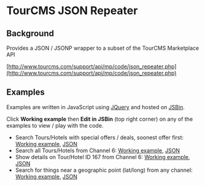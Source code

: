 # TourCMS JSON Repeater

## Background

Provides a JSON / JSONP wrapper to a subset of the TourCMS Marketplace API

[http://www.tourcms.com/support/api/mp/code/json_repeater.php](http://www.tourcms.com/support/api/mp/code/json_repeater.php) 

## Examples

Examples are written in JavaScript using [JQuery](http://jquery.com/) and hosted on [JSBin](http://jsbin.com/).

Click **Working example** then **Edit in JSBin** (top right corner) on any of the examples to view / play with the code.

* Search Tours/Hotels with special offers / deals, soonest offer first: [Working example](http://jsbin.com/ezovey/4/), [JSON](http://www.tourcms.com/scratch/api/json/p/tours/search.json?has_offer=1&order=offer_soonest&return=text)
* Search all Tours/Hotels from Channel 6: [Working example](http://jsbin.com/ipehew/3/), [JSON](http://www.tourcms.com/scratch/api/json/c/tours/search.json?channel=6&return=text)
* Show details on Tour/Hotel ID 167 from Channel 6: [Working example](http://jsbin.com/enocit/9), [JSON](http://www.tourcms.com/scratch/api/json/c/tour/show.json?channel=6&id=167&return=text)
* Search for things near a geographic point (lat/long) from any channel: [Working example](http://jsbin.com/ahiqem/5/), [JSON](http://www.tourcms.com/scratch/api/json/p/tours/search.json?lat=57.19437&long=-3.828825&return=text)